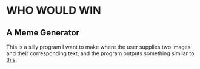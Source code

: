 # WHO WOULD WIN
## A Meme Generator

This is a silly program I want to make where the user supplies two images and their corresponding text, and the program outputs something similar to [this](https://i.redd.it/ag34tibd3zkz.png).